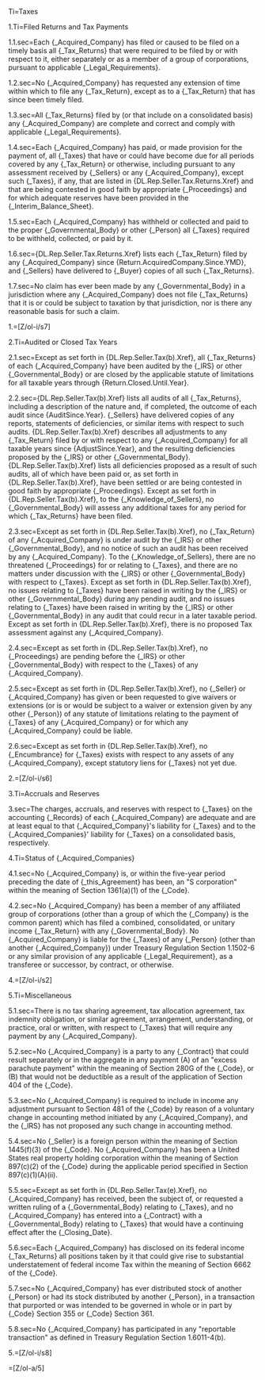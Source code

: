 Ti=Taxes

1.Ti=Filed Returns and Tax Payments

1.1.sec=Each {_Acquired_Company} has filed or caused to be filed on a timely basis all {_Tax_Returns} that were required to be filed by or with respect to it, either separately or as a member of a group of corporations, pursuant to applicable {_Legal_Requirements}.

1.2.sec=No {_Acquired_Company} has requested any extension of time within which to file any {_Tax_Return}, except as to a {_Tax_Return} that has since been timely filed.

1.3.sec=All {_Tax_Returns} filed by (or that include on a consolidated basis) any {_Acquired_Company} are complete and correct and comply with applicable {_Legal_Requirements}.

1.4.sec=Each {_Acquired_Company} has paid, or made provision for the payment of, all {_Taxes} that have or could have become due for all periods covered by any {_Tax_Return} or otherwise, including pursuant to any assessment received by {_Sellers} or any {_Acquired_Company}, except such {_Taxes}, if any, that are listed in {DL.Rep.Seller.Tax.Returns.Xref} and that are being contested in good faith by appropriate {_Proceedings} and for which adequate reserves have been provided in the {_Interim_Balance_Sheet}.

1.5.sec=Each {_Acquired_Company} has withheld or collected and paid to the proper {_Governmental_Body} or other {_Person} all {_Taxes} required to be withheld, collected, or paid by it.

1.6.sec={DL.Rep.Seller.Tax.Returns.Xref} lists each {_Tax_Return} filed by any {_Acquired_Company} since {Return.AcquiredCompany.Since.YMD}, and {_Sellers} have delivered to {_Buyer} copies of all such {_Tax_Returns}.

1.7.sec=No claim has ever been made by any {_Governmental_Body} in a jurisdiction where any {_Acquired_Company} does not file {_Tax_Returns} that it is or could be subject to taxation by that jurisdiction, nor is there any reasonable basis for such a claim.

1.=[Z/ol-i/s7]

2.Ti=Audited or Closed Tax Years

2.1.sec=Except as set forth in {DL.Rep.Seller.Tax(b).Xref}, all {_Tax_Returns} of each {_Acquired_Company} have been audited by the {_IRS} or other {_Governmental_Body} or are closed by the applicable statute of limitations for all taxable years through {Return.Closed.Until.Year}.

2.2.sec={DL.Rep.Seller.Tax(b).Xref} lists all audits of all {_Tax_Returns}, including a description of the nature and, if completed, the outcome of each audit since {AuditSince.Year}.  {_Sellers} have delivered copies of any reports, statements of deficiencies, or similar items with respect to such audits.  {DL.Rep.Seller.Tax(b).Xref} describes all adjustments to any {_Tax_Return} filed by or with respect to any {_Acquired_Company} for all taxable years since {AdjustSince.Year}, and the resulting deficiencies proposed by the {_IRS} or other {_Governmental_Body}.  {DL.Rep.Seller.Tax(b).Xref} lists all deficiencies proposed as a result of such audits, all of which have been paid or, as set forth in {DL.Rep.Seller.Tax(b).Xref}, have been settled or are being contested in good faith by appropriate {_Proceedings}.  Except as set forth in {DL.Rep.Seller.Tax(b).Xref}, to the {_Knowledge_of_Sellers}, no {_Governmental_Body} will assess any additional taxes for any period for which {_Tax_Returns} have been filed.

2.3.sec=Except as set forth in {DL.Rep.Seller.Tax(b).Xref}, no {_Tax_Return} of any {_Acquired_Company} is under audit by the {_IRS} or other {_Governmental_Body}, and no notice of such an audit has been received by any {_Acquired_Company}.  To the {_Knowledge_of_Sellers}, there are no threatened {_Proceedings} for or relating to {_Taxes}, and there are no matters under discussion with the {_IRS} or other {_Governmental_Body} with respect to {_Taxes}.  Except as set forth in {DL.Rep.Seller.Tax(b).Xref}, no issues relating to {_Taxes} have been raised in writing by the {_IRS} or other {_Governmental_Body} during any pending audit, and no issues relating to {_Taxes} have been raised in writing by the {_IRS} or other {_Governmental_Body} in any audit that could recur in a later taxable period.  Except as set forth in {DL.Rep.Seller.Tax(b).Xref}, there is no proposed Tax assessment against any {_Acquired_Company}.

2.4.sec=Except as set forth in {DL.Rep.Seller.Tax(b).Xref}, no {_Proceedings} are pending before the {_IRS} or other {_Governmental_Body} with respect to the {_Taxes} of any {_Acquired_Company}.

2.5.sec=Except as set forth in {DL.Rep.Seller.Tax(b).Xref}, no {_Seller} or {_Acquired_Company} has given or been requested to give waivers or extensions (or is or would be subject to a waiver or extension given by any other {_Person}) of any statute of limitations relating to the payment of {_Taxes} of any {_Acquired_Company} or for which any {_Acquired_Company} could be liable.

2.6.sec=Except as set forth in {DL.Rep.Seller.Tax(b).Xref}, no {_Encumbrance} for {_Taxes} exists with respect to any assets of any {_Acquired_Company}, except statutory liens for {_Taxes} not yet due.

2.=[Z/ol-i/s6]

3.Ti=Accruals and Reserves

3.sec=The charges, accruals, and reserves with respect to {_Taxes} on the accounting {_Records} of each {_Acquired_Company} are adequate and are at least equal to that {_Acquired_Company}'s liability for {_Taxes} and to the {_Acquired_Companies}' liability for {_Taxes} on a consolidated basis, respectively.

4.Ti=Status of {_Acquired_Companies}

4.1.sec=No {_Acquired_Company} is, or within the five-year period preceding the date of {_this_Agreement} has been, an "S corporation" within the meaning of Section 1361(a)(1) of the {_Code}.

4.2.sec=No {_Acquired_Company} has been a member of any affiliated group of corporations (other than a group of which the {_Company} is the common parent) which has filed a combined, consolidated, or unitary income {_Tax_Return} with any {_Governmental_Body}.  No {_Acquired_Company} is liable for the {_Taxes} of any {_Person} (other than another {_Acquired_Company}) under Treasury Regulation Section 1.1502-6 or any similar provision of any applicable {_Legal_Requirement}, as a transferee or successor, by contract, or otherwise.

4.=[Z/ol-i/s2]

5.Ti=Miscellaneous

5.1.sec=There is no tax sharing agreement, tax allocation agreement, tax indemnity obligation, or similar agreement, arrangement, understanding, or practice, oral or written, with respect to {_Taxes} that will require any payment by any {_Acquired_Company}.

5.2.sec=No {_Acquired_Company} is a party to any {_Contract} that could result separately or in the aggregate in any payment (A) of an "excess parachute payment" within the meaning of Section 280G of the {_Code}, or (B) that would not be deductible as a result of the application of Section 404 of the {_Code}.

5.3.sec=No {_Acquired_Company} is required to include in income any adjustment pursuant to Section 481 of the {_Code} by reason of a voluntary change in accounting method initiated by any {_Acquired_Company}, and the {_IRS} has not proposed any such change in accounting method.

5.4.sec=No {_Seller} is a foreign person within the meaning of Section 1445(f)(3) of the {_Code}.  No {_Acquired_Company} has been a United States real property holding corporation within the meaning of Section 897(c)(2) of the {_Code} during the applicable period specified in Section 897(c)(1)(A)(ii).

5.5.sec=Except as set forth in {DL.Rep.Seller.Tax(e).Xref}, no {_Acquired_Company} has received, been the subject of, or requested a written ruling of a {_Governmental_Body} relating to {_Taxes}, and no {_Acquired_Company} has entered into a {_Contract} with a {_Governmental_Body} relating to {_Taxes} that would have a continuing effect after the {_Closing_Date}.

5.6.sec=Each {_Acquired_Company} has disclosed on its federal income {_Tax_Returns} all positions taken by it that could give rise to substantial understatement of federal income Tax within the meaning of Section 6662 of the {_Code}.

5.7.sec=No {_Acquired_Company} has ever distributed stock of another {_Person} or had its stock distributed by another {_Person}, in a transaction that purported or was intended to be governed in whole or in part by {_Code} Section 355 or {_Code} Section 361.

5.8.sec=No {_Acquired_Company} has participated in any "reportable transaction" as defined in Treasury Regulation Section 1.6011-4(b).

5.=[Z/ol-i/s8]

=[Z/ol-a/5]

